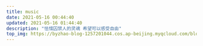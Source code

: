 ```yaml
---
title: music
date: 2021-05-16 00:44:40
updated: 2021-05-16 01:44:40
description: "怯懦囚禁人的灵魂 希望可以感受自由"
top_img: https://byzhao-blog-1257201044.cos.ap-beijing.myqcloud.com/blog/2022423-ol24838taamusic3.jpeg
---
```


<div class="aplayer" data-id="3060996633" data-server="netease" data-type="playlist" data-mutex="true" data-preload="auto" data-theme="#3F51B5"></div>
